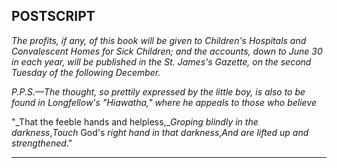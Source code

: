 ## POSTSCRIPT

_The profits, if any, of this book will be given to Children's Hospitals and Convalescent Homes for Sick Children; and the accounts, down to June 30 in each year, will be published in the St. James's Gazette, on the second Tuesday of the following December._

_P.P.S.—The thought, so prettily expressed by the little boy, is also to be found in Longfellow's "Hiawatha," where he appeals to those who believe_

"_That the feeble hands and helpless,__Groping blindly in the darkness_,_Touch_ God's _right hand in that darkness_,_And are lifted up and strengthened_."

---